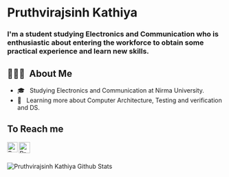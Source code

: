 # Pruthvirajsinh Kathiya
### I'm a student studying Electronics and Communication who is enthusiastic about entering the workforce to obtain some practical experience and learn new skills.


## 👨🏻‍💻 &nbsp;About Me 
- 🎓 &nbsp; Studying Electronics and Communication at Nirma University.
- 🌱 &nbsp; Learning more about Computer Architecture, Testing and verification and DS.

## To Reach me 
<a href="https://in.linkedin.com/in/pruthvirajsinhkathiya/">
  <img align="left" alt="Pruthvirajsinh kathiya | Linkedin" width="24px" src="https://github.com/TheDudeThatCode/TheDudeThatCode/blob/master/Assets/Linkedin.svg" />
</a>
<a href="mailto:pruthvirajsinhkathiya123@gmail.com">
  <img align="left" alt="Pruthvirajsinh Kathiya | Gmail" width="26px" src="https://github.com/TheDudeThatCode/TheDudeThatCode/blob/master/Assets/Gmail.svg" />
</a>
<br>


<br>

![Pruthvirajsinh Kathiya Github Stats](https://github-readme-stats.vercel.app/api?username=Pruthvirajsinh7&show_icons=true&title_color=fff&icon_color=79ff97&text_color=9f9f9f&bg_color=151515)
<!--
**Pruthvirajsinh7/Pruthvirajsinh7** is a ✨ _special_ ✨ repository because its `README.md` (this file) appears on your GitHub profile.

Here are some ideas to get you started:

- 🔭 I’m currently working on ...
- 🌱 I’m currently learning ...
- 👯 I’m looking to collaborate on ...
- 🤔 I’m looking for help with ...
- 💬 Ask me about ...
- 📫 How to reach me: ...
- 😄 Pronouns: ...
- ⚡ Fun fact: ...
-->
